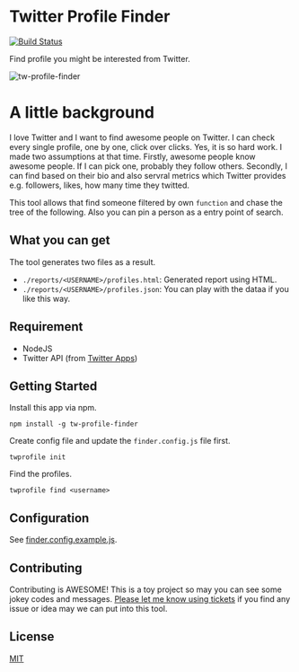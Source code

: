 # Twitter Profile Finder

[![Build Status](https://travis-ci.org/edykim/tw-profile-finder.svg?branch=master)](https://travis-ci.org/edykim/tw-profile-finder)

Find profile you might be interested from Twitter.

![tw-profile-finder](https://user-images.githubusercontent.com/33057457/32035965-82118f8a-ba68-11e7-913e-0772afb7a469.png)

# A little background

I love Twitter and I want to find awesome people on Twitter. I can check every single profile, one by one, click over clicks. Yes, it is
so hard work. I made two assumptions at that time. Firstly, awesome people know awesome people. If I can pick one, probably they follow
others. Secondly, I can find based on their bio and also servral metrics which Twitter provides e.g. followers, likes, how many time they
twitted.

This tool allows that find someone filtered by own `function` and chase the tree of the following. Also you can pin a person as a entry point
of search.

## What you can get

The tool generates two files as a result.

- `./reports/<USERNAME>/profiles.html`: Generated report using HTML.
- `./reports/<USERNAME>/profiles.json`: You can play with the dataa if you like this way.

## Requirement

- NodeJS
- Twitter API (from [Twitter Apps](https://apps.twitter.com/))

## Getting Started

Install this app via npm.

```
npm install -g tw-profile-finder
```

Create config file and update the `finder.config.js` file first.

```
twprofile init
```

Find the profiles.

```
twprofile find <username>
```

## Configuration

See [finder.config.example.js](https://github.com/edykim/tw-profile-finder/blob/master/finder.config.example.js).

## Contributing

Contributing is AWESOME! This is a toy project so may you can see some jokey codes and messages. [Please let me know using tickets](https://github.com/edykim/tw-profile-finder/issues)
if you find any issue or idea may we can put into this tool.

## License

  [MIT](LICENSE)


